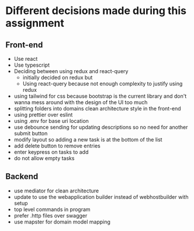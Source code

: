 # Different decisions made during this assignment

## Front-end

 - Use react
 - Use typescript
 - Deciding between using redux and react-query
    - initially decided on redux but
    - Using react-query because not enough complexity to justify using redux
 - using tailwind for css because bootstrap is the current library and don't wanna mess around with the design of the UI too much
 - splitting folders into domains clean architecture style in the front-end
 - using prettier over eslint
 - using .env for base uri location
 - use debounce sending for updating descriptions so no need for another submit button
 - modify layout so adding a new task is at the bottom of the list
 - add delete button to remove entries
 - enter keypress on tasks to add
 - do not allow empty tasks

 ## Backend

 - use mediator for clean architecture
 - update to use the webapplication builder instead of webhostbuilder with setup
 - top level commands in program
 - prefer .http files over swagger
 - use mapster for domain model mapping